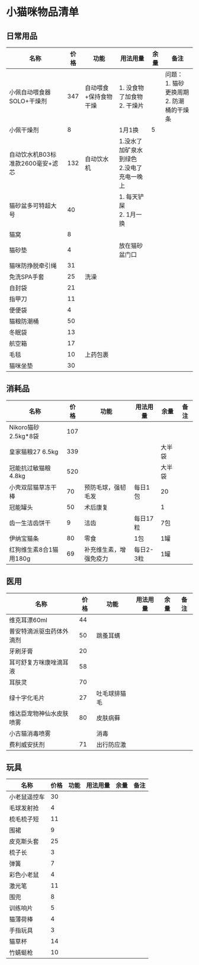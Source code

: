 # 小猫咪物品清单

## 日常用品

| 名称 | 价格 | 功能 | 用法用量 | 余量 | 备注 |
|------|------|------|----------|------|------|
| 小佩自动喂食器SOLO+干燥剂 | 347 | 自动喂食+保持食物干燥 | 1. 没食物了加食物<br>2. 干燥片 |  | 问题：<br>1. 猫砂更换周期<br>2. 防潮桶的干燥条 |
| 小佩干燥剂 | 8 |  | 1月1换 | 5 |  |
| 自动饮水机B03标准款2600毫安+滤芯 | 132 | 自动饮水机 | 1.没水了加矿泉水到绿色<br>2.没电了充电一晚上 |  |  |
| 猫砂盆多可特超大号 | 40 |  | 1. 每天铲屎<br>2. 1月一换 |  |  |
| 猫窝 | 8 |  |  |  |  |
| 猫砂垫 | 4 |  | 放在猫砂盆门口 |  |  |
| 猫咪防挣脱牵引绳 | 31 |  |  |  |  |
| 免洗SPA手套 | 25 | 洗澡 |  |  |  |
| 自封袋 | 21 |  |  |  |  |
| 指甲刀 | 11 |  |  |  |  |
| 便便袋 | 4 |  |  |  |  |
| 猫粮防潮桶 | 50 |  |  |  |  |
| 冬眠袋 | 13 |  |  |  |  |
| 航空箱 | 17 |  |  |  |  |
| 毛毯 | 10 | 上药包裹 |  |  |  |
| 猫咪坐垫 | 30 |  |  |  |  |

## 消耗品

| 名称 | 价格 | 功能 | 用法用量 | 余量 | 备注 |
|------|------|------|----------|------|------|
| Nikoro猫砂2.5kg*8袋 | 107 |  |  |  |  |
| 皇家猫粮27 6.5kg | 339 |  |  | 大半袋 |  |
| 冠能抗过敏猫粮4.8kg | 520 |  |  | 大半袋 |  |
| 小壳双层猫草冻干棒 | 70 | 预防毛球，强韧毛发 | 每日1包 | 20 |  |
| 冠能罐头 | 50 | 术后康复 |  | 1 |  |
| 齿一生洁齿饼干 | 9 | 洁齿 | 每日17粒 | 7包 |  |
| 伊纳宝猫条 | 80 | 零食 | 1包 | 1罐 |  |
| 红狗维生素8合1猫用180g | 69 | 补充维生素，增强免疫力 | 每日2-3粒 | 1罐 |  |

## 医用

| 名称 | 价格 | 功能 | 用法用量 | 余量 | 备注 |
|------|------|------|----------|------|------|
| 维克耳漂60ml | 44 |  |  |  |  |
| 普安特滴派驱虫药体外滴剂 | 50 | 跳蚤耳螨 |  |  |  |
| 牙刷牙膏 | 20 |  |  |  |  |
| 耳可舒复方咪康唑滴耳液 | 58 |  |  |  |  |
| 耳肤灵 | 70 |  |  |  |  |
| 绿十字化毛片 | 27 | 吐毛球排猫毛 |  |  |  |
| 维达臣宠物神仙水皮肤喷雾 | 80 | 皮肤病藓 |  |  |  |
| 小古猫消毒喷雾 |  | 消毒 |  |  |  |
| 费利威安抚剂 | 71 | 出行防应激 |  |  |  |

## 玩具

| 名称 | 价格 | 功能 | 用法用量 | 余量 | 备注 |
|------|------|------|----------|------|------|
| 小老鼠遥控车 | 30 |  |  |  |  |
| 毛球发射抢 | 4 |  |  |  |  |
| 梳毛梳子短 | 11 |  |  |  |  |
| 围裙 | 9 |  |  |  |  |
| 皮克斯头套 | 25 |  |  |  |  |
| 梳子长 | 3 |  |  |  |  |
| 弹簧 | 7 |  |  |  |  |
| 彩色小老鼠 | 4 |  |  |  |  |
| 激光笔 | 11 |  |  |  |  |
| 围兜 | 8 |  |  |  |  |
| 训练响片 | 5 |  |  |  |  |
| 猫薄荷棒 | 4 |  |  |  |  |
| 手指玩具 | 3 |  |  |  |  |
| 猫草杯 | 14 |  |  |  |  |
| 竹蜻蜓枪 | 10 |  |  |  |  |

